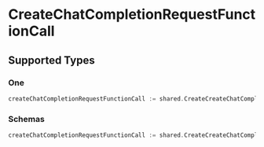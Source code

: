 # CreateChatCompletionRequestFunctionCall


## Supported Types

### One

```go
createChatCompletionRequestFunctionCall := shared.CreateCreateChatCompletionRequestFunctionCallOne(shared.One{/* values here */})
```

### Schemas

```go
createChatCompletionRequestFunctionCall := shared.CreateCreateChatCompletionRequestFunctionCallSchemas(shared.Schemas{/* values here */})
```

